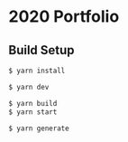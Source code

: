 # 2020 Portfolio


## Build Setup

```bash
$ yarn install

$ yarn dev

$ yarn build
$ yarn start

$ yarn generate
```
